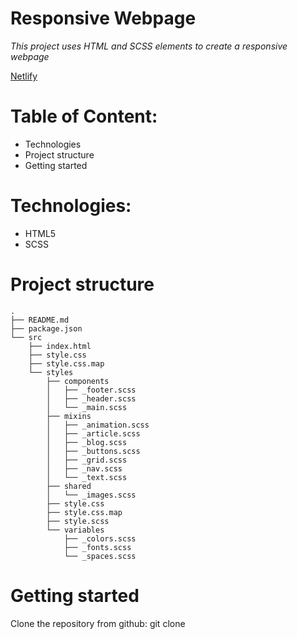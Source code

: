 # Responsive Webpage

*This project uses HTML and SCSS elements to create a responsive webpage*

[Netlify](https://responsive-webpage-byissa.netlify.app/)

# Table of Content:

* Technologies
* Project structure
* Getting started

# Technologies:
* HTML5
* SCSS


# Project structure

````
.
├── README.md
├── package.json
└── src
    ├── index.html
    ├── style.css
    ├── style.css.map
    └── styles
        ├── components
        │   ├── _footer.scss
        │   ├── _header.scss
        │   └── _main.scss
        ├── mixins
        │   ├── _animation.scss
        │   ├── _article.scss
        │   ├── _blog.scss
        │   ├── _buttons.scss
        │   ├── _grid.scss
        │   ├── _nav.scss
        │   └── _text.scss
        ├── shared
        │   └── _images.scss
        ├── style.css
        ├── style.css.map
        ├── style.scss
        └── variables
            ├── _colors.scss
            ├── _fonts.scss
            └── _spaces.scss
````

# Getting started
Clone the repository from github: git clone